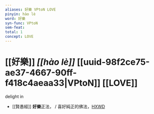 ```yaml
---
aliases: 好樂 VPtoN LOVE
pinyin: hào lè
word: 好樂
syn-func: VPtoN
sem-feat: 
total: 1
concept: LOVE 
---
```

# [[好樂]] *[[hào lè]]*  [[uuid-98f2ce75-ae37-4667-90ff-f418c4aeaa33|VPtoN]] [[LOVE]]
delight in
 - [[賢愚經]] **好樂**正法， / 喜好純正的佛法，[HXWD](https://hxwd.org/textview.html?location=KR6b0059_T_001-0350c.35)